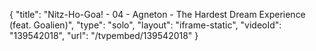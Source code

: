 {
    "title": "Nitz-Ho-Goa! - 04 - Agneton - The Hardest Dream Experience (feat. Goalien)",
    "type": "solo",
    "layout": "iframe-static",
    "videoId": "139542018",
    "url": "\/tvpembed\/139542018"
}